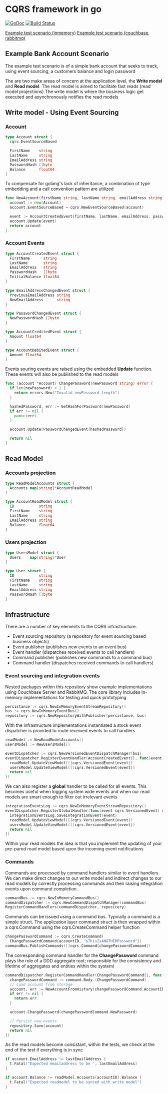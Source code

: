 CQRS framework in go
=======
[![GoDoc](https://godoc.org/github.com/andrewwebber/cqrs?status.svg)](https://godoc.org/github.com/andrewwebber/cqrs)
[![Build Status](https://drone.io/github.com/andrewwebber/cqrs/status.png)](https://drone.io/github.com/andrewwebber/cqrs/latest)

[Example test scenario (inmemory)](https://github.com/andrewwebber/cqrs/blob/master/cqrs_test.go)
[Example test scenario (couchbase, rabbitmq)](https://github.com/andrewwebber/cqrs/blob/master/infrastructureexample/example_test.go)

## Example Bank Account Scenario
The example test scenario is of a simple bank account that seeks to track, using event sourcing, a
customers balance and login password

The are two make areas of concern at the application level, the **Write model** and **Read model**.
The read model is aimed to facilitate fast reads (read model projections)
The write model is where the business logic get executed and asynchronously notifies the read models

## Write model - Using Event Sourcing
### Account
```go
type Account struct {
  cqrs.EventSourceBased

  FirstName    string
  LastName     string
  EmailAddress string
  PasswordHash []byte
  Balance      float64
}
```
To compensate for golang's lack of inheritance, a combination of type embedding and a call convention
pattern are utilized

```go
func NewAccount(firstName string, lastName string, emailAddress string, passwordHash []byte, initialBalance float64) *Account {
  account := new(Account)
  account.EventSourceBased = cqrs.NewEventSourceBased(account)

  event := AccountCreatedEvent{firstName, lastName, emailAddress, passwordHash, initialBalance}
  account.Update(event)
  return account
}
```

### Account Events
```go
type AccountCreatedEvent struct {
  FirstName      string
  LastName       string
  EmailAddress   string
  PasswordHash   []byte
  InitialBalance float64
}

type EmailAddressChangedEvent struct {
  PreviousEmailAddress string
  NewEmailAddress      string
}

type PasswordChangedEvent struct {
  NewPasswordHash []byte
}

type AccountCreditedEvent struct {
  Amount float64
}

type AccountDebitedEvent struct {
  Amount float64
}
```
Events souring events are raised using the embedded **Update** function. These events will also be published
to the read models
```go
func (account *Account) ChangePassword(newPassword string) error {
  if len(newPassword) < 1 {
    return errors.New("Invalid newPassword length")
  }

  hashedPassword, err := GetHashForPassword(newPassword)
  if err != nil {
    panic(err)
  }

  account.Update(PasswordChangedEvent{hashedPassword})

  return nil
}
```

## Read Model
### Accounts projection
```go
type ReadModelAccounts struct {
  Accounts map[string]*AccountReadModel
}

type AccountReadModel struct {
  ID           string
  FirstName    string
  LastName     string
  EmailAddress string
  Balance      float64
}
```
### Users projection
```go
type UsersModel struct {
  Users    map[string]*User
}

type User struct {
  ID           string
  FirstName    string
  LastName     string
  EmailAddress string
  PasswordHash []byte
}
```

## Infrastructure
There are a number of key elements to the CQRS infrastructure.
- Event sourcing repository (a repository for event sourcing based business objects)
- Event publisher (publishes new events to an event bus)
- Event handler (dispatches received events to call handlers)
- Command publisher (publishes new commands to a command bus)
- Command handler (dispatches received commands to call handlers)

### Event sourcing and integration events
Nested packages within this repository show example implementations using Couchbase Server and RabbitMQ.
The core library includes in-memory implementations for testing and quick prototyping
```go
persistance := cqrs.NewInMemoryEventStreamRepository()
bus := cqrs.NewInMemoryEventBus()
repository := cqrs.NewRepositoryWithPublisher(persistance, bus)
```

With the infrastructure implementations instantiated a stock event dispatcher is provided to route received
events to call handlers
```go
readModel := NewReadModelAccounts()
usersModel := NewUsersModel()

eventDispatcher := cqrs.NewVersionedEventDispatchManager(bus)
eventDispatcher.RegisterEventHandler(AccountCreatedEvent{}, func(event cqrs.VersionedEvent) error {
  readModel.UpdateViewModel([]cqrs.VersionedEvent{event})
  usersModel.UpdateViewModel([]cqrs.VersionedEvent{event})
  return nil
})
```

We can also register a **global** handler to be called for all events.
This becomes useful when logging system wide events and when our read models are smart enough to filter out irrelevant events
```go
integrationEventsLog := cqrs.NewInMemoryEventStreamRepository()
eventDispatcher.RegisterGlobalHandler(func(event cqrs.VersionedEvent) error {
  integrationEventsLog.SaveIntegrationEvent(event)
  readModel.UpdateViewModel([]cqrs.VersionedEvent{event})
  usersModel.UpdateViewModel([]cqrs.VersionedEvent{event})
  return nil
})
```

Within your read models the idea is that you implement the updating of your pre-pared read model based upon the
incoming event notifications

### Commands

Commands are processed by command handlers similar to event handlers.
We can make direct changes to our write model and indirect changes to our read models by correctly processing commands and then raising integration events upon command completion.

```go
commandBus := cqrs.NewInMemoryCommandBus()
commandDispatcher := cqrs.NewCommandDispatchManager(commandBus)
RegisterCommandHandlers(commandDispatcher, repository)
```

Commands can be issued using a command bus. Typically a command is a simple struct.
The application layer command struct is then wrapped within a cqrs.Command using the cqrs.CreateCommand helper function

```go
changePasswordCommand := cqrs.CreateCommand(
  ChangePasswordCommand{accountID, "$ThisIsANOTHERPassword"})
commandBus.PublishCommands([]cqrs.Command{changePasswordCommand})
```

The corresponding command handler for the **ChangePassword** command plays the role of a DDD aggregate root; responsible for the consistency and lifetime of aggregates and entities within the system)
```go
commandDispatcher.RegisterCommandHandler(ChangePasswordCommand{}, func(command cqrs.Command) error {
  changePasswordCommand := command.Body.(ChangePasswordCommand)
  // Load account from storage
  account, err := NewAccountFromHistory(changePasswordCommand.AccountID, repository)
  if err != nil {
    return err
  }

  account.ChangePassword(changePasswordCommand.NewPassword)

  // Persist new events
  repository.Save(account)  
  return nil
})
```

As the read models become consistant, within the tests, we check at the end of the test if everything is in sync
```go
if account.EmailAddress != lastEmailAddress {
  t.Fatal("Expected emailaddress to be ", lastEmailAddress)
}

if account.Balance != readModel.Accounts[accountID].Balance {
  t.Fatal("Expected readmodel to be synced with write model")
}
```
